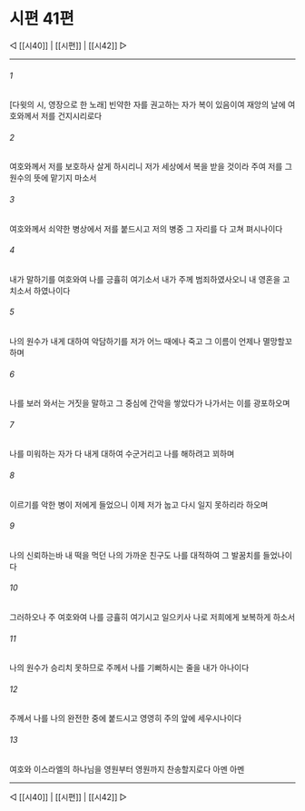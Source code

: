 ﻿# 시편 41편

◁ [[시40]] | [[시편]] | [[시42]] ▷
***

###### 1
[다윗의 시, 영장으로 한 노래] 빈약한 자를 권고하는 자가 복이 있음이여 재앙의 날에 여호와께서 저를 건지시리로다

###### 2
여호와께서 저를 보호하사 살게 하시리니 저가 세상에서 복을 받을 것이라 주여 저를 그 원수의 뜻에 맡기지 마소서

###### 3
여호와께서 쇠약한 병상에서 저를 붙드시고 저의 병중 그 자리를 다 고쳐 펴시나이다

###### 4
내가 말하기를 여호와여 나를 긍휼히 여기소서 내가 주께 범죄하였사오니 내 영혼을 고치소서 하였나이다

###### 5
나의 원수가 내게 대하여 악담하기를 저가 어느 때에나 죽고 그 이름이 언제나 멸망할꼬 하며

###### 6
나를 보러 와서는 거짓을 말하고 그 중심에 간악을 쌓았다가 나가서는 이를 광포하오며

###### 7
나를 미워하는 자가 다 내게 대하여 수군거리고 나를 해하려고 꾀하며

###### 8
이르기를 악한 병이 저에게 들었으니 이제 저가 눕고 다시 일지 못하리라 하오며

###### 9
나의 신뢰하는바 내 떡을 먹던 나의 가까운 친구도 나를 대적하여 그 발꿈치를 들었나이다

###### 10
그러하오나 주 여호와여 나를 긍휼히 여기시고 일으키사 나로 저희에게 보복하게 하소서

###### 11
나의 원수가 승리치 못하므로 주께서 나를 기뻐하시는 줄을 내가 아나이다

###### 12
주께서 나를 나의 완전한 중에 붙드시고 영영히 주의 앞에 세우시나이다

###### 13
여호와 이스라엘의 하나님을 영원부터 영원까지 찬송할지로다 아멘 아멘


***
◁ [[시40]] | [[시편]] | [[시42]] ▷